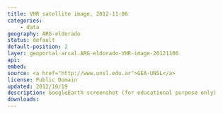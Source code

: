 ```yaml
---
title: VHR satellite image, 2012-11-06
categories: 
    - data
geography: ARG-eldorado
status: default
default-position: 2
layer: geoportal-arcal.ARG-eldorado-VHR-image-20121106
api:
embed:
source: <a href="http://www.unsl.edu.ar">GEA-UNSL</a>
license: Public Domain
updated: 2012/10/19
description: GoogleEarth screenshot (for educational purpose only)
downloads:
---
```


